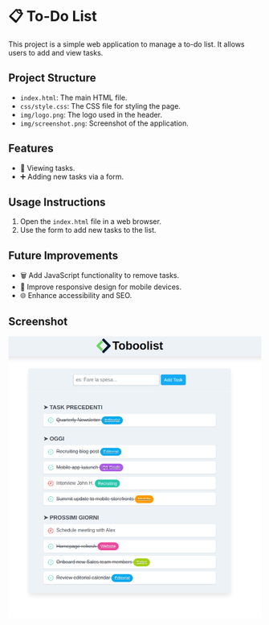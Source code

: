 # 📋 To-Do List

This project is a simple web application to manage a to-do list. It allows users to add and view tasks.

## Project Structure

- `index.html`: The main HTML file.
- `css/style.css`: The CSS file for styling the page.
- `img/logo.png`: The logo used in the header.
- `img/screenshot.png`: Screenshot of the application.

## Features

- 📝 Viewing tasks.
- ➕ Adding new tasks via a form.

## Usage Instructions

1. Open the `index.html` file in a web browser.
2. Use the form to add new tasks to the list.

## Future Improvements

- 🗑️ Add JavaScript functionality to remove tasks.
- 📱 Improve responsive design for mobile devices.
- 🌐 Enhance accessibility and SEO.

## Screenshot

![Screenshot of the To-Do List application](img/screenshot.png)